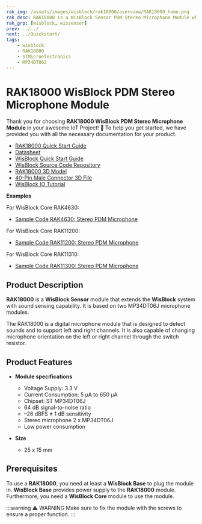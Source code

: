 ```yaml
---
rak_img: /assets/images/wisblock/rak18000/overview/RAK18000_home.png
rak_desc: RAK18000 is a WisBlock Sensor PDM Stereo Microphone Module which add sound sensing capability on the WisBlock platform. It is based on the two MP34DT06J microphone modules.
rak_grp: [wisblock, wissensor]
prev: ../../
next: ../Quickstart/
tags:
    - wisblock
    - RAK18000
    - STMicroelectronics
    - MP34DT06J
---
```


# RAK18000 WisBlock PDM Stereo Microphone Module

Thank you for choosing **RAK18000 WisBlock PDM Stereo Microphone Module** in your awesome IoT Project! 🎉 To help you get started, we have provided you with all the necessary documentation for your product.

* [RAK18000 Quick Start Guide](../Quickstart/)
* [Datasheet](../Datasheet/)
* <a href="../../Quickstart/" target="_blank">WisBlock Quick Start Guide</a>
* [WisBlock Source Code Repository](https://github.com/RAKWireless/WisBlock/)
* [RAK18000 3D Model](https://downloads.rakwireless.com/3D_File/WisBlock/3D_RAK18000.stp)
* [40-Pin Male Connector 3D File](https://downloads.rakwireless.com/3D_File/Accessory/WisConnector/M40S1003K6M.stp)
* [WisBlock IO Tutorial](/Knowledge-Hub/Learn/WisBlock-IO-Tutorial/)

**Examples**

For WisBlock Core RAK4630:

* [Sample Code RAK4630: Stereo PDM Microphone](https://github.com/RAKWireless/WisBlock/tree/master/examples/RAK4630/IO/RAK18000_Stereo)

For WisBlock Core RAK11200:

* [Sample Code RAK11200: Stereo PDM Microphone](https://github.com/RAKWireless/WisBlock/tree/master/examples/RAK11200/IO/RAK18000_Stereo)

For WisBlock Core RAK11310:

* [Sample Code RAK11300: Stereo PDM Microphone](https://github.com/RAKWireless/WisBlock/tree/master/examples/RAK11300/IO/RAK18000_Stereo)

## Product Description

**RAK18000** is a **WisBlock Sensor** module that extends the **WisBlock** system with sound sensing capability. It is based on two MP34DT06J microphone modules.

The RAK18000 is a digital microphone module that is designed to detect sounds and to support left and right channels. It is also capable of changing microphone orientation on the left or right channel through the switch resistor.

## Product Features

* **Module specifications**
    - Voltage Supply: 3.3&nbsp;V
    - Current Consumption: 5&nbsp;µA to 650&nbsp;µA
    - Chipset: ST MP34DT06J
    - 64&nbsp;dB signal-to-noise ratio
    - –26&nbsp;dBFS ± 1&nbsp;dB sensitivity
    - Stereo microphone 2 x MP34DT06J
    - Low power consumption

* **Size**
    * 25 x 15&nbsp;mm

## Prerequisites

To use a **RAK18000**, you need at least a **WisBlock Base** to plug the module in. **WisBlock Base** provides power supply to the **RAK18000** module. Furthermore, you need a **WisBlock Core** module to use the module.

:::warning ⚠️ WARNING
Make sure to fix the module with the screws to ensure a proper function.
:::
